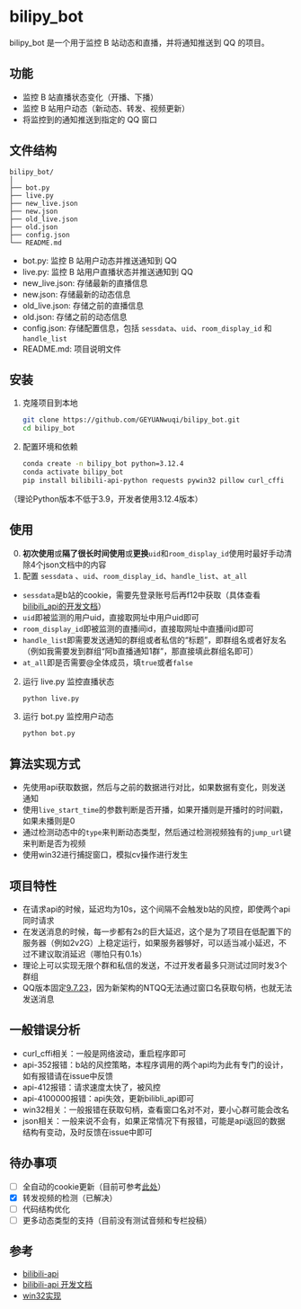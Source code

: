 # bilipy_bot

bilipy_bot 是一个用于监控 B 站动态和直播，并将通知推送到 QQ 的项目。

## 功能

- 监控 B 站直播状态变化（开播、下播）
- 监控 B 站用户动态（新动态、转发、视频更新）
- 将监控到的通知推送到指定的 QQ 窗口

## 文件结构

```
bilipy_bot/
│
├── bot.py
├── live.py
├── new_live.json
├── new.json
├── old_live.json
├── old.json
├── config.json
└── README.md
```

- bot.py: 监控 B 站用户动态并推送通知到 QQ
- live.py: 监控 B 站用户直播状态并推送通知到 QQ
- new_live.json: 存储最新的直播信息
- new.json: 存储最新的动态信息
- old_live.json: 存储之前的直播信息
- old.json: 存储之前的动态信息
- config.json: 存储配置信息，包括 `sessdata`、`uid`、`room_display_id` 和 `handle_list`
- README.md: 项目说明文件

## 安装

1. 克隆项目到本地
    ```sh
    git clone https://github.com/GEYUANwuqi/bilipy_bot.git
    cd bilipy_bot
    ```

2. 配置环境和依赖
    ```sh
    conda create -n bilipy_bot python=3.12.4
    conda activate bilipy_bot
    pip install bilibili-api-python requests pywin32 pillow curl_cffi
    ```
（理论Python版本不低于3.9，开发者使用3.12.4版本）

## 使用
0. **初次使用**或**隔了很长时间使用**或**更换**`uid`和`room_display_id`使用时最好手动清除4个json文档中的内容
1. 配置 `sessdata` 、`uid`、`room_display_id`、`handle_list`、`at_all`
- `sessdata`是b站的cookie，需要先登录账号后再f12中获取（具体查看[bilibili_api的开发文档](https://nemo2011.github.io/bilibili-api/#/get-credential)）
- `uid`即被监测的用户uid，直接取网址中用户uid即可
- `room_display_id`即被监测的直播间id，直接取网址中直播间id即可
- `handle_list`即需要发送通知的群组或者私信的“标题”，即群组名或者好友名（例如我需要发到群组“阿b直播通知1群”，那直接填此群组名即可）
- `at_all`即是否需要@全体成员，填`true`或者`false`
2. 运行 live.py 监控直播状态
    ```sh
    python live.py
    ```

3. 运行 bot.py 监控用户动态
    ```sh
    python bot.py
    ```

## 算法实现方式
- 先使用api获取数据，然后与之前的数据进行对比，如果数据有变化，则发送通知
- 使用`live_start_time`的参数判断是否开播，如果开播则是开播时的时间戳，如果未播则是0
- 通过检测动态中的`type`来判断动态类型，然后通过检测视频独有的`jump_url`键来判断是否为视频
- 使用win32进行捕捉窗口，模拟cv操作进行发生

## 项目特性

- 在请求api的时候，延迟均为10s，这个间隔不会触发b站的风控，即使两个api同时请求
- 在发送消息的时候，每一步都有2s的巨大延迟，这个是为了项目在低配置下的服务器（例如2v2G）上稳定运行，如果服务器够好，可以适当减小延迟，不过不建议取消延迟（哪怕只有0.1s）
- 理论上可以实现无限个群和私信的发送，不过开发者最多只测试过同时发3个群组
- QQ版本固定[9.7.23](https://dldir1.qq.com/qqfile/qq/PCQQ9.7.23/QQ9.7.23.29400.exe)，因为新架构的NTQQ无法通过窗口名获取句柄，也就无法发送消息

## 一般错误分析
- curl_cffi相关：一般是网络波动，重启程序即可
- api-352报错：b站的风控策略，本程序调用的两个api均为此有专门的设计，如有报错请在issue中反馈
- api-412报错：请求速度太快了，被风控
- api-4100000报错：api失效，更新bilibli_api即可
- win32相关：一般报错在获取句柄，查看窗口名对不对，要小心群可能会改名
- json相关：一般来说不会有，如果正常情况下有报错，可能是api返回的数据结构有变动，及时反馈在issue中即可

## 待办事项
- [ ] 全自动的cookie更新（目前可参考[此处](https://socialsisteryi.github.io/bilibili-API-collect/docs/login/cookie_refresh.html)）
- [x] 转发视频的检测（已解决）
- [ ] 代码结构优化
- [ ] 更多动态类型的支持（目前没有测试音频和专栏投稿）

## 参考
- [bilibili-api](https://github.com/nemo2011/bilibili-api)
- [bilibili-api 开发文档](https://nemo2011.github.io/bilibili-api/#/)
- [win32实现](https://www.bilibili.com/video/BV1Sk4y1Z7ue/)
